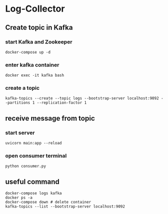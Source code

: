# Log-Collector
## Create topic in Kafka
### start Kafka and Zookeeper
```
docker-compose up -d
```
### enter kafka container
```
docker exec -it kafka bash
```
### create a topic
```
kafka-topics --create --topic logs --bootstrap-server localhost:9092 --partitions 1 --replication-factor 1
```
## receive message from topic
### start server
```
uvicorn main:app --reload
```
### open consumer terminal
```
python consumer.py
```
## useful command
```
docker-compose logs kafka
docker ps -a
docker-compose down # delete container
kafka-topics --list --bootstrap-server localhost:9092
